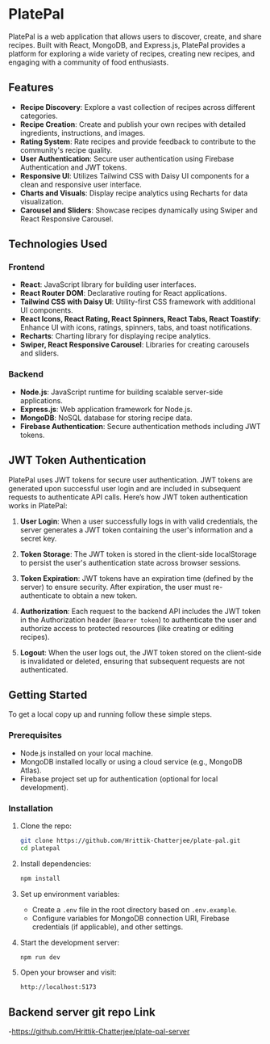 # PlatePal

PlatePal is a web application that allows users to discover, create, and share recipes. Built with React, MongoDB, and Express.js, PlatePal provides a platform for exploring a wide variety of recipes, creating new recipes, and engaging with a community of food enthusiasts.

## Features

- **Recipe Discovery**: Explore a vast collection of recipes across different categories.
- **Recipe Creation**: Create and publish your own recipes with detailed ingredients, instructions, and images.
- **Rating System**: Rate recipes and provide feedback to contribute to the community's recipe quality.
- **User Authentication**: Secure user authentication using Firebase Authentication and JWT tokens.
- **Responsive UI**: Utilizes Tailwind CSS with Daisy UI components for a clean and responsive user interface.
- **Charts and Visuals**: Display recipe analytics using Recharts for data visualization.
- **Carousel and Sliders**: Showcase recipes dynamically using Swiper and React Responsive Carousel.

## Technologies Used

### Frontend

- **React**: JavaScript library for building user interfaces.
- **React Router DOM**: Declarative routing for React applications.
- **Tailwind CSS with Daisy UI**: Utility-first CSS framework with additional UI components.
- **React Icons, React Rating, React Spinners, React Tabs, React Toastify**: Enhance UI with icons, ratings, spinners, tabs, and toast notifications.
- **Recharts**: Charting library for displaying recipe analytics.
- **Swiper, React Responsive Carousel**: Libraries for creating carousels and sliders.

### Backend

- **Node.js**: JavaScript runtime for building scalable server-side applications.
- **Express.js**: Web application framework for Node.js.
- **MongoDB**: NoSQL database for storing recipe data.
- **Firebase Authentication**: Secure authentication methods including JWT tokens.

## JWT Token Authentication

PlatePal uses JWT tokens for secure user authentication. JWT tokens are generated upon successful user login and are included in subsequent requests to authenticate API calls. Here’s how JWT token authentication works in PlatePal:

1. **User Login**: When a user successfully logs in with valid credentials, the server generates a JWT token containing the user's information and a secret key.
2. **Token Storage**: The JWT token is stored in the client-side localStorage to persist the user's authentication state across browser sessions.

3. **Token Expiration**: JWT tokens have an expiration time (defined by the server) to ensure security. After expiration, the user must re-authenticate to obtain a new token.

4. **Authorization**: Each request to the backend API includes the JWT token in the Authorization header (`Bearer token`) to authenticate the user and authorize access to protected resources (like creating or editing recipes).

5. **Logout**: When the user logs out, the JWT token stored on the client-side is invalidated or deleted, ensuring that subsequent requests are not authenticated.

## Getting Started

To get a local copy up and running follow these simple steps.

### Prerequisites

- Node.js installed on your local machine.
- MongoDB installed locally or using a cloud service (e.g., MongoDB Atlas).
- Firebase project set up for authentication (optional for local development).

### Installation

1. Clone the repo:

   ```sh
   git clone https://github.com/Hrittik-Chatterjee/plate-pal.git
   cd platepal
   ```

2. Install dependencies:

   ```sh
   npm install
   ```

3. Set up environment variables:

   - Create a `.env` file in the root directory based on `.env.example`.
   - Configure variables for MongoDB connection URI, Firebase credentials (if applicable), and other settings.

4. Start the development server:

   ```sh
   npm run dev
   ```

5. Open your browser and visit:
   ```
   http://localhost:5173
   ```

## Backend server git repo Link

-https://github.com/Hrittik-Chatterjee/plate-pal-server
